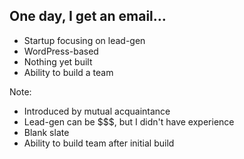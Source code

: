## One day, I get an email&hellip;

* <!-- .element: class="fragment" --> Startup focusing on lead-gen
* <!-- .element: class="fragment" --> WordPress-based
* <!-- .element: class="fragment" --> Nothing yet built
* <!-- .element: class="fragment" --> Ability to build a team

Note:

* Introduced by mutual acquaintance
* Lead-gen can be $$$, but I didn't have experience
* Blank slate
* Ability to build team after initial build
